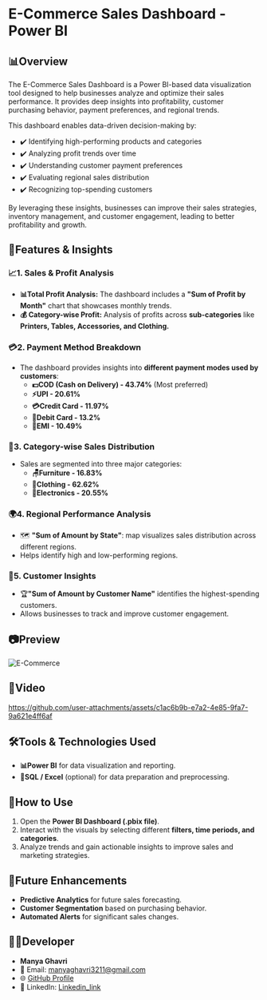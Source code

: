 # E-Commerce Sales Dashboard - Power BI

## 📊Overview
The E-Commerce Sales Dashboard is a Power BI-based data visualization tool designed to help businesses analyze and optimize their sales performance. It provides deep insights into profitability, customer purchasing behavior, payment preferences, and regional trends.

This dashboard enables data-driven decision-making by:
- ✔️  Identifying high-performing products and categories
- ✔️ Analyzing profit trends over time
- ✔️ Understanding customer payment preferences
- ✔️ Evaluating regional sales distribution
- ✔️ Recognizing top-spending customers

By leveraging these insights, businesses can improve their sales strategies, inventory management, and customer engagement, leading to better profitability and growth.


## 🚀Features & Insights
### 📈1. Sales & Profit Analysis
- **📊Total Profit Analysis:** The dashboard includes a **"Sum of Profit by Month"** chart that showcases monthly trends.
- **💰 Category-wise Profit:** Analysis of profits across **sub-categories** like **Printers, Tables, Accessories, and Clothing.**

### 💳2. Payment Method Breakdown
- The dashboard provides insights into **different payment modes used by customers**:
  - **💵COD (Cash on Delivery) - 43.74%** (Most preferred)
  - **⚡UPI - 20.61%**
  - **💳Credit Card - 11.97%**
  - **🏦Debit Card - 13.2%**
  - **📆EMI - 10.49%**

### 🛒3. Category-wise Sales Distribution
- Sales are segmented into three major categories:
  - **🪑Furniture - 16.83%**
  - **👕Clothing - 62.62%**
  - **📱Electronics - 20.55%**

### 🌍4. Regional Performance Analysis
- 🗺️ **"Sum of Amount by State"**: map visualizes sales distribution across different regions.
- Helps identify high and low-performing regions.

### 👥5. Customer Insights
- 🏆**"Sum of Amount by Customer Name"** identifies the highest-spending customers.
- Allows businesses to track and improve customer engagement.

## 📷Preview

![E-Commerce](https://github.com/user-attachments/assets/afbfcc5f-13a2-4dc9-be79-1f554e83dff0)

## 🎥Video



https://github.com/user-attachments/assets/c1ac6b9b-e7a2-4e85-9fa7-9a621e4ff6af




## 🛠️Tools & Technologies Used
- **📊Power BI** for data visualization and reporting.
- **📑SQL / Excel** (optional) for data preparation and preprocessing.



## 📝How to Use
1. Open the **Power BI Dashboard (.pbix file)**.
2. Interact with the visuals by selecting different **filters, time periods, and categories**.
3. Analyze trends and gain actionable insights to improve sales and marketing strategies.



## 🚀Future Enhancements
- **Predictive Analytics** for future sales forecasting.
- **Customer Segmentation** based on purchasing behavior.
- **Automated Alerts** for significant sales changes.

## 👩‍💻Developer
- **Manya Ghavri**
- 📧 Email: manyaghavri3211@gmail.com
- 🌐 [GitHub Profile](https://github.com/ManyaGhavri)
-  🔗 LinkedIn: [Linkedin_link](https://www.linkedin.com/in/manya-ghavri-b00773310/)

